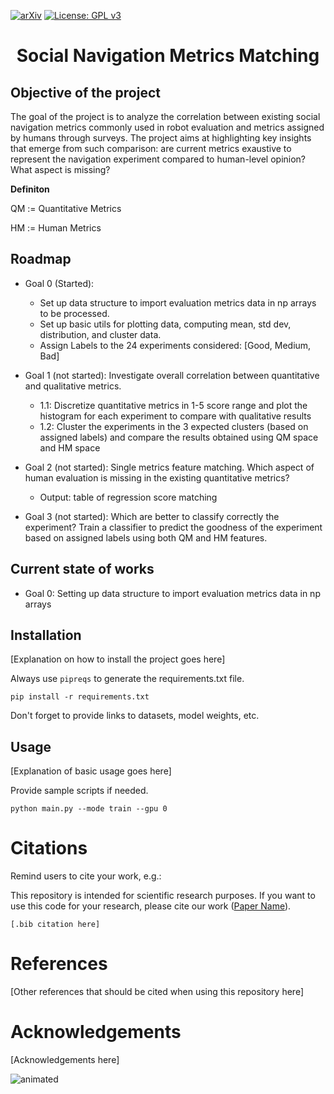 [![arXiv](http://img.shields.io/badge/arXiv-2001.09136-B31B1B.svg)](https://arxiv.org/abs/2107.00606)
[![License: GPL v3](https://img.shields.io/badge/License-GPLv3-blue.svg)](https://www.gnu.org/licenses/gpl-3.0) 


<h1 align="center">  Social Navigation Metrics Matching
</h1>

<!-- [Graphical abstract goes here]
<p align="center">
  <img src="https://amlbrown.com/wp-content/uploads/2015/10/11219225_10153619513398446_2657606012680909527_n.jpg" alt="Alternative text" width="450"/>
</p> -->

## Objective of the project

The goal of the project is to analyze the correlation between existing social navigation metrics commonly used in robot evaluation and metrics assigned by humans through surveys. The project aims at highlighting key insights that emerge from such comparison: are current metrics exaustive to represent the navigation experiment compared to human-level opinion? What aspect is missing? 

**Definiton**

QM := Quantitative Metrics

HM := Human Metrics

## Roadmap
- Goal 0 (Started): 
  - Set up data structure to import evaluation metrics data in np arrays to be processed. 
  - Set up basic utils for plotting data, computing mean, std dev, distribution, and cluster data.
  - Assign Labels to the 24 experiments considered: [Good, Medium, Bad]

- Goal 1 (not started): Investigate overall correlation between quantitative and qualitative metrics. 
  - 1.1: Discretize quantitative metrics in 1-5 score range and plot the histogram for each experiment to compare with qualitative results
  - 1.2: Cluster the experiments in the 3 expected clusters (based on assigned labels) and compare the results obtained using QM space and HM space

- Goal 2 (not started): Single metrics feature matching. Which aspect of human evaluation is missing in the existing quantitative metrics? 
  - Output: table of regression score matching

- Goal 3 (not started): Which are better to classify correctly the experiment? Train a classifier to predict the goodness of the experiment based on assigned labels using both QM and HM features.

## Current state of works
- Goal 0: Setting up data structure to import evaluation metrics data in np arrays

## Installation
[Explanation on how to install the project goes here]

Always use ```pipreqs``` to generate the requirements.txt file.
```
pip install -r requirements.txt
```
Don't forget to provide links to datasets, model weights, etc.

## Usage
[Explanation of basic usage goes here]

Provide sample scripts if needed.

```
python main.py --mode train --gpu 0
```

# Citations
Remind users to cite your work, e.g.:

This repository is intended for scientific research purposes.
If you want to use this code for your research, please cite our work ([Paper Name](https://arxiv.org/)).

```
[.bib citation here]
```

# References
[Other references that should be cited when using this repository here]

# Acknowledgements
[Acknowledgements here]

<p align="left">
  <img src="https://media.giphy.com/media/yWh7b6fWA5rJm/giphy.gif?cid=790b7611ieiiqtp06t9x5bju00gzcgryrw8me999ep27ovcj&ep=v1_gifs_search&rid=giphy.gif&ct=g" alt="animated" />
</p>
